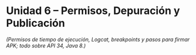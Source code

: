 
# **Unidad 6 – Permisos, Depuración y Publicación**

*(Permisos de tiempo de ejecución, Logcat, breakpoints y pasos para firmar APK; todo sobre API 34, Java 8.)*
